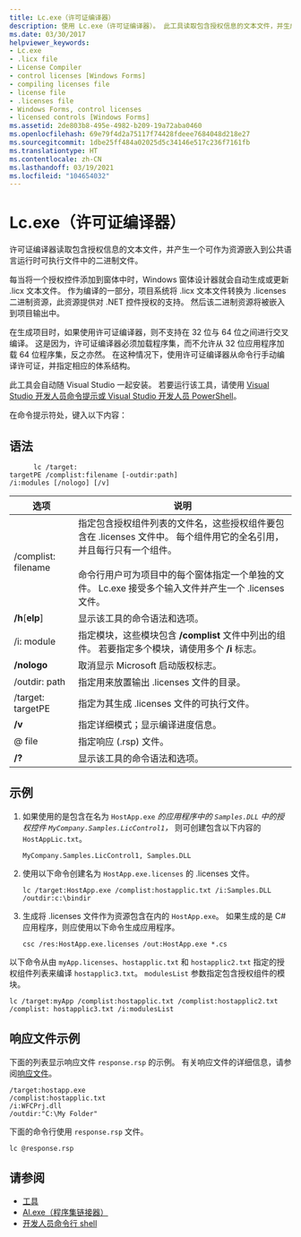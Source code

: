 ```yaml
---
title: Lc.exe（许可证编译器）
description: 使用 Lc.exe（许可证编译器）。 此工具读取包含授权信息的文本文件，并生成一个二进制文件作为资源嵌入到 CLR 可执行文件中。
ms.date: 03/30/2017
helpviewer_keywords:
- Lc.exe
- .licx file
- License Compiler
- control licenses [Windows Forms]
- compiling licenses file
- license file
- .licenses file
- Windows Forms, control licenses
- licensed controls [Windows Forms]
ms.assetid: 2de803b8-495e-4982-b209-19a72aba0460
ms.openlocfilehash: 69e79f4d2a75117f74428fdeee7684048d218e27
ms.sourcegitcommit: 1dbe25ff484a02025d5c34146e517c236f7161fb
ms.translationtype: HT
ms.contentlocale: zh-CN
ms.lasthandoff: 03/19/2021
ms.locfileid: "104654032"
---
```

# <a name="lcexe-license-compiler"></a>Lc.exe（许可证编译器）

许可证编译器读取包含授权信息的文本文件，并产生一个可作为资源嵌入到公共语言运行时可执行文件中的二进制文件。  
  
 每当将一个授权控件添加到窗体中时，Windows 窗体设计器就会自动生成或更新 .licx 文本文件。 作为编译的一部分，项目系统将 .licx 文本文件转换为 .licenses 二进制资源，此资源提供对 .NET 控件授权的支持。 然后该二进制资源将被嵌入到项目输出中。  
  
 在生成项目时，如果使用许可证编译器，则不支持在 32 位与 64 位之间进行交叉编译。 这是因为，许可证编译器必须加载程序集，而不允许从 32 位应用程序加载 64 位程序集，反之亦然。 在这种情况下，使用许可证编译器从命令行手动编译许可证，并指定相应的体系结构。  
  
 此工具会自动随 Visual Studio 一起安装。 若要运行该工具，请使用 [Visual Studio 开发人员命令提示或 Visual Studio 开发人员 PowerShell](/visualstudio/ide/reference/command-prompt-powershell)。  
  
 在命令提示符处，键入以下内容：  
  
## <a name="syntax"></a>语法  
  
```console
      lc /target:  
targetPE /complist:filename [-outdir:path]  
/i:modules [/nologo] [/v]  
```  
  
|选项|说明|  
|------------|-----------------|  
|/complist: filename|指定包含授权组件列表的文件名，这些授权组件要包含在 .licenses 文件中。 每个组件用它的全名引用，并且每行只有一个组件。<br /><br /> 命令行用户可为项目中的每个窗体指定一个单独的文件。 Lc.exe 接受多个输入文件并产生一个 .licenses 文件。|  
|**/h**[**elp**]|显示该工具的命令语法和选项。|  
|/i: module|指定模块，这些模块包含 **/complist** 文件中列出的组件。 若要指定多个模块，请使用多个 **/i** 标志。|  
|**/nologo**|取消显示 Microsoft 启动版权标志。|  
|/outdir: path|指定用来放置输出 .licenses 文件的目录。|  
|/target: targetPE|指定为其生成 .licenses 文件的可执行文件。|  
|**/v**|指定详细模式；显示编译进度信息。|  
|@ file |指定响应 (.rsp) 文件。|  
|**/?**|显示该工具的命令语法和选项。|  
  
## <a name="example"></a>示例  
  
1. 如果使用的是包含在名为 `HostApp.exe` *的应用程序中的 `Samples.DLL` 中的授权控件 `MyCompany.Samples.LicControl1`，* 则可创建包含以下内容的 `HostAppLic.txt`。  
  
    ```text
    MyCompany.Samples.LicControl1, Samples.DLL  
    ```  
  
2. 使用以下命令创建名为 `HostApp.exe.licenses` 的 .licenses 文件。  
  
    ```console  
    lc /target:HostApp.exe /complist:hostapplic.txt /i:Samples.DLL /outdir:c:\bindir  
    ```  
  
3. 生成将 .licenses 文件作为资源包含在内的 `HostApp.exe`。 如果生成的是 C# 应用程序，则应使用以下命令生成应用程序。  
  
    ```console
    csc /res:HostApp.exe.licenses /out:HostApp.exe *.cs  
    ```  
  
 以下命令从由 `myApp.licenses`、`hostapplic.txt` 和 `hostapplic2.txt` 指定的授权组件列表来编译 `hostapplic3.txt`。 `modulesList` 参数指定包含授权组件的模块。  
  
```console  
lc /target:myApp /complist:hostapplic.txt /complist:hostapplic2.txt /complist: hostapplic3.txt /i:modulesList  
```  
  
## <a name="response-file-example"></a>响应文件示例  

 下面的列表显示响应文件 `response.rsp` 的示例。 有关响应文件的详细信息，请参阅[响应文件](/visualstudio/msbuild/msbuild-response-files)。  
  
```text  
/target:hostapp.exe  
/complist:hostapplic.txt
/i:WFCPrj.dll
/outdir:"C:\My Folder"  
```  
  
 下面的命令行使用 `response.rsp` 文件。  
  
```console  
lc @response.rsp  
```  
  
## <a name="see-also"></a>请参阅

- [工具](index.md)
- [Al.exe（程序集链接器）](al-exe-assembly-linker.md)
- [开发人员命令行 shell](/visualstudio/ide/reference/command-prompt-powershell)
